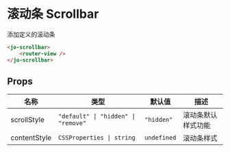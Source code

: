 # 滚动条 Scrollbar

添加定义的滚动条

```html
<jo-scrollbar>
    <router-view />
</jo-scrollbar>
```

## Props

| 名称         | 类型                                | 默认值      | 描述               |
| ------------ | ----------------------------------- | ----------- | ------------------ |
| scrollStyle  | `"default" \| "hidden" \| "remove"` | `"hidden"`  | 滚动条默认样式功能 |
| contentStyle | `CSSProperties \| string`           | `undefined` | 滚动条样式         |
